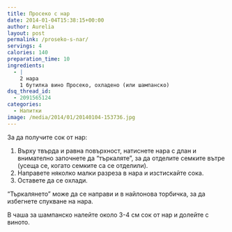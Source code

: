 ```yaml
---
title: Просеко с нар
date: 2014-01-04T15:38:15+00:00
author: Aurelia
layout: post
permalink: /proseko-s-nar/
servings: 4
calories: 140
preparation_time: 10
ingredients:
  - |
    2 нара
    1 бутилка вино Просеко, охладено (или шампанско)
dsq_thread_id:
  - 2091565124
categories:
  - Напитки
image: /media/2014/01/20140104-153736.jpg
---
```

За да получите сок от нар:

  1. Върху твърда и равна повърхност, натиснете нара с длан и внимателно започнете да &#8220;търкаляте&#8221;, за да отделите семките вътре (усеща се, когато семките са се отделили).
  2. Направете няколко малки разреза в нара и изстискайте сока.
  3. Оставете да се охлади.

&#8220;Търкалянето&#8221; може да се направи и в найлонова торбичка, за да избегнете спукване на нара.

В чаша за шампанско налейте около 3-4 см сок от нар и долейте с виното.